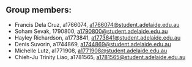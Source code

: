 ## Group members:
- Francis Dela Cruz, a1766074, a1766074@student.adelaide.edu.au
- Soham Sevak, 1790800, a1790800@student.adelaide.edu.au
- Hayley Richardson, a1773841, a1773841@student.adelaide.edu.au
- Denis Suvorin, a1744869, a1744869@student.adelaide.edu.au
- Michelle Lutz, a1771908, a1771908@student.adelaide.edu.au
- Chieh-Ju Trinity Liao, a1781565, a1781565@student.adelaide.edu.au
